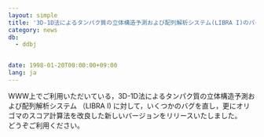 ```yaml
---
layout: simple
title: '3D-1D法によるタンパク質の立体構造予測および配列解析システム(LIBRA I)のバージョンアップ　'
category: news
db:
  - ddbj


date: 1998-01-20T00:00:00+09:00
lang: ja
---
```


WWW上でご利用いただいている，3D-1D法によるタンパク質の立体構造予測および配列解析システム （LIBRA I) に対して，いくつかのバグを直し，更にオリゴマのスコア計算法を改良した新しいバージョンをリリースいたしました。<br>どうぞご利用ください。
